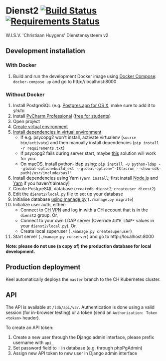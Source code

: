 # Dienst2 [![Build Status](https://travis-ci.org/WISVCH/dienst2.svg?branch=master)](https://travis-ci.org/WISVCH/dienst2) [![Requirements Status](https://requires.io/github/WISVCH/dienst2/requirements.svg?branch=master)](https://requires.io/github/WISVCH/dienst2/requirements/?branch=master)
W.I.S.V. 'Christiaan Huygens'
Dienstensysteem v2

## Development installation

### With Docker

1. Build and run the development Docker image using [Docker Compose](https://docs.docker.com/compose/install/): `docker-compose up` and go to http://localhost:8000

### Without Docker

1. Install PostgreSQL (e.g. [Postgres.app for OS X](http://postgresapp.com), make sure to add it to `$PATH`
2. Install [PyCharm Professional](https://www.jetbrains.com/pycharm/) ([free for students](https://www.jetbrains.com/student/))
3. Open project
4. [Create virtual environment](https://www.jetbrains.com/pycharm/help/creating-virtual-environment.html)
5. [Install dependencies in virtual environment](https://www.jetbrains.com/pycharm/help/resolving-unsatisfied-dependencies.html)
   * If e.g. psycopg2 won't install, activate virtualenv (`source bin/activate`) and then manually install dependencies (`pip install -r requirements.txt`)
   * If psycopg2 fails during server start, maybe [this](http://stackoverflow.com/questions/28515972/problems-using-psycopg2-on-mac-os-yosemite) solution will work for you.
   * On macOS, install python-ldap using:
     `pip install -U python-ldap --global-option=build_ext --global-option="-I$(xcrun --show-sdk-path)/usr/include/sasl"`
6. Install dependencies using Yarn (`yarn install`; first install [Node.js][nodejs] and [Yarn][yarn] if you haven't already)
7. Create PostgreSQL database (`createdb dienst2`; `createuser dienst2`)
8. Edit the `dienst2/local.py` file to set up your database
9. Initialise database [using manage.py](https://www.jetbrains.com/pycharm/help/running-tasks-of-manage-py-utility.html) (`./manage.py migrate`)
10. Initialize user auth, either:
    * Connect to [CH VPN](https://ch.tudelft.nl/vpn/) and log in with a CH account that is in the `dienst2` group. Or,
    * Connect to your own LDAP server (Override `AUTH_LDAP*` values in your `dienst2/local.py`). Or,
    * Create local superuser (`./manage.py createsuperuser`)
11. Start server (`./manage.py runserver`) and go to http://localhost:8000

**Note: please do not use (a copy of) the production database for local development.**

## Production deployment

Keel automatically deploys the `master` branch to the CH Kubernetes cluster.

## API

The API is available at `/ldb/api/v3/`. Authentication is done using a valid session (for in-browser testing) or a token (send an `Authorization: Token <token>` header).

To create an API token:

1. Create a new user through the Django admin interface, please prefix username with `api_`
2. Set password field to `!` in database (e.g. through phpPgAdmin)
3. Assign new API token to new user in Django admin interface

[nodejs]: https://nodejs.org/ "Node.js"
[yarn]:   https://yarnpkg.com/lang/en/docs/install "Yarn"
